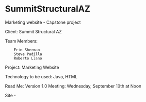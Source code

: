 SummitStructuralAZ
==================

Marketing website - Capstone project

Client:		Summit Structural AZ

Team Members:	
        
		Erin Sherman
		Steve Padilla
		Roberto Llano

Project:	Marketing Website

Technology to be used: Java, HTML

Read Me: Version 1.0
Meeting: Wednesday, September 10th at Noon

Site - 